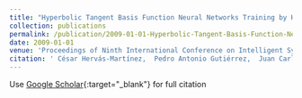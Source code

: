 ```yaml
---
title: "Hyperbolic Tangent Basis Function Neural Networks Training by Hybrid Evolutionary Programming for Accurate Short-Term Wind Speed Prediction"
collection: publications
permalink: /publication/2009-01-01-Hyperbolic-Tangent-Basis-Function-Neural-Networks-Training-by-Hybrid-Evolutionary-Programming-for-Accurate-Short-Term-Wind-Speed-Prediction
date: 2009-01-01
venue: 'Proceedings of Ninth International Conference on Intelligent Systems Design and Applications (ISDA09)'
citation: ' César Hervás-Martínez,  Pedro Antonio Gutiérrez,  Juan Carlos Fernández,  Sancho Salcedo-Sanz,  A. Portilla Figueras,  A. Perez Bellido,  L. Prieto, &quot;Hyperbolic Tangent Basis Function Neural Networks Training by Hybrid Evolutionary Programming for Accurate Short-Term Wind Speed Prediction.&quot; Proceedings of Ninth International Conference on Intelligent Systems Design and Applications (ISDA09), 2009, Pisa, Italy, pp.193--198.'
---
```

Use [Google Scholar](https://scholar.google.com/scholar?q=Hyperbolic+Tangent+Basis+Function+Neural+Networks+Training+by+Hybrid+Evolutionary+Programming+for+Accurate+Short+Term+Wind+Speed+Prediction){:target="_blank"} for full citation